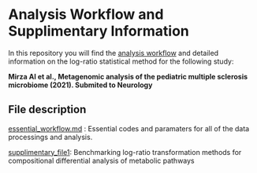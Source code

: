 # Analysis Workflow and Supplimentary Information 

In this repository you will find the [analysis workflow](essential_workflow.md) and detailed information on the log-ratio statistical method for the following study:

**Mirza AI et al., Metagenomic analysis of the pediatric multiple sclerosis microbiome (2021). Submited to Neurology**

## File description
[essential_workflow.md](essential_workflow.md) : Essential codes and paramaters for all of the data processings and analysis. 

[supplimentary_file1](supplimentary_file1.pdf): Benchmarking log-ratio transformation methods for compositional differential analysis of metabolic pathways